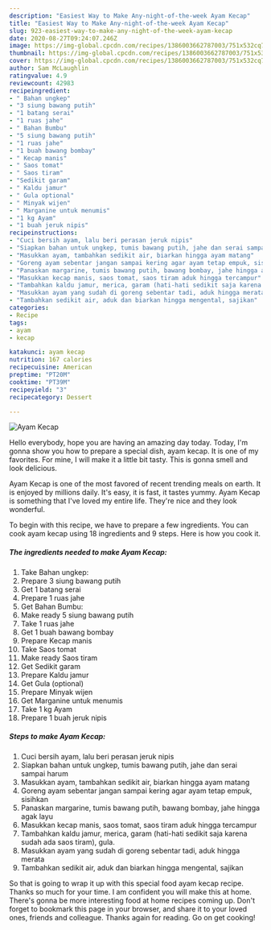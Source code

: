 ```yaml
---
description: "Easiest Way to Make Any-night-of-the-week Ayam Kecap"
title: "Easiest Way to Make Any-night-of-the-week Ayam Kecap"
slug: 923-easiest-way-to-make-any-night-of-the-week-ayam-kecap
date: 2020-08-27T09:24:07.246Z
image: https://img-global.cpcdn.com/recipes/1386003662787003/751x532cq70/ayam-kecap-foto-resep-utama.jpg
thumbnail: https://img-global.cpcdn.com/recipes/1386003662787003/751x532cq70/ayam-kecap-foto-resep-utama.jpg
cover: https://img-global.cpcdn.com/recipes/1386003662787003/751x532cq70/ayam-kecap-foto-resep-utama.jpg
author: Sam McLaughlin
ratingvalue: 4.9
reviewcount: 42983
recipeingredient:
- " Bahan ungkep"
- "3 siung bawang putih"
- "1 batang serai"
- "1 ruas jahe"
- " Bahan Bumbu"
- "5 siung bawang putih"
- "1 ruas jahe"
- "1 buah bawang bombay"
- " Kecap manis"
- " Saos tomat"
- " Saos tiram"
- "Sedikit garam"
- " Kaldu jamur"
- " Gula optional"
- " Minyak wijen"
- " Marganine untuk menumis"
- "1 kg Ayam"
- "1 buah jeruk nipis"
recipeinstructions:
- "Cuci bersih ayam, lalu beri perasan jeruk nipis"
- "Siapkan bahan untuk ungkep, tumis bawang putih, jahe dan serai sampai harum"
- "Masukkan ayam, tambahkan sedikit air, biarkan hingga ayam matang"
- "Goreng ayam sebentar jangan sampai kering agar ayam tetap empuk, sisihkan"
- "Panaskan margarine, tumis bawang putih, bawang bombay, jahe hingga agak layu"
- "Masukkan kecap manis, saos tomat, saos tiram aduk hingga tercampur"
- "Tambahkan kaldu jamur, merica, garam (hati-hati sedikit saja karena sudah ada saos tiram), gula."
- "Masukkan ayam yang sudah di goreng sebentar tadi, aduk hingga merata"
- "Tambahkan sedikit air, aduk dan biarkan hingga mengental, sajikan"
categories:
- Recipe
tags:
- ayam
- kecap

katakunci: ayam kecap 
nutrition: 167 calories
recipecuisine: American
preptime: "PT20M"
cooktime: "PT39M"
recipeyield: "3"
recipecategory: Dessert

---
```



![Ayam Kecap](https://img-global.cpcdn.com/recipes/1386003662787003/751x532cq70/ayam-kecap-foto-resep-utama.jpg)

Hello everybody, hope you are having an amazing day today. Today, I'm gonna show you how to prepare a special dish, ayam kecap. It is one of my favorites. For mine, I will make it a little bit tasty. This is gonna smell and look delicious.



Ayam Kecap is one of the most favored of recent trending meals on earth. It is enjoyed by millions daily. It's easy, it is fast, it tastes yummy. Ayam Kecap is something that I've loved my entire life. They're nice and they look wonderful.


To begin with this recipe, we have to prepare a few ingredients. You can cook ayam kecap using 18 ingredients and 9 steps. Here is how you cook it.

<!--inarticleads1-->

##### The ingredients needed to make Ayam Kecap:

1. Take  Bahan ungkep:
1. Prepare 3 siung bawang putih
1. Get 1 batang serai
1. Prepare 1 ruas jahe
1. Get  Bahan Bumbu:
1. Make ready 5 siung bawang putih
1. Take 1 ruas jahe
1. Get 1 buah bawang bombay
1. Prepare  Kecap manis
1. Take  Saos tomat
1. Make ready  Saos tiram
1. Get Sedikit garam
1. Prepare  Kaldu jamur
1. Get  Gula (optional)
1. Prepare  Minyak wijen
1. Get  Marganine untuk menumis
1. Take 1 kg Ayam
1. Prepare 1 buah jeruk nipis




<!--inarticleads2-->

##### Steps to make Ayam Kecap:

1. Cuci bersih ayam, lalu beri perasan jeruk nipis
1. Siapkan bahan untuk ungkep, tumis bawang putih, jahe dan serai sampai harum
1. Masukkan ayam, tambahkan sedikit air, biarkan hingga ayam matang
1. Goreng ayam sebentar jangan sampai kering agar ayam tetap empuk, sisihkan
1. Panaskan margarine, tumis bawang putih, bawang bombay, jahe hingga agak layu
1. Masukkan kecap manis, saos tomat, saos tiram aduk hingga tercampur
1. Tambahkan kaldu jamur, merica, garam (hati-hati sedikit saja karena sudah ada saos tiram), gula.
1. Masukkan ayam yang sudah di goreng sebentar tadi, aduk hingga merata
1. Tambahkan sedikit air, aduk dan biarkan hingga mengental, sajikan




So that is going to wrap it up with this special food ayam kecap recipe. Thanks so much for your time. I am confident you will make this at home. There's gonna be more interesting food at home recipes coming up. Don't forget to bookmark this page in your browser, and share it to your loved ones, friends and colleague. Thanks again for reading. Go on get cooking!
